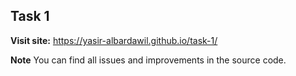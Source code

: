 ## Task 1

**Visit site:**
https://yasir-albardawil.github.io/task-1/

**Note**
You can find all issues and improvements in the source code.
